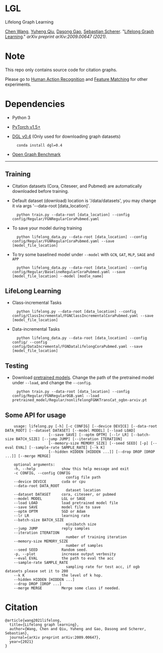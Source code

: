 # LGL
Lifelong Graph Learning

[Chen Wang](https://chenwang.site), [Yuheng Qiu](http://theairlab.org/team/yuheng/), [Dasong Gao](http://theairlab.org/team/dasongg/),  [Sebastian Scherer](http://theairlab.org/team/sebastian/). "[Lifelong Graph Learning](https://arxiv.org/pdf/2009.00647.pdf)." *arXiv preprint arXiv:2009.00647 (2021)*.

# Note 

This repo only contains source code for citation graphs.

Please go to [Human Action Recognition](https://github.com/wang-chen/lgl-action-recognition) and [Feature Matching](https://github.com/wang-chen/lgl-feature-matching) for other experiments.

# Dependencies

* Python 3
* [PyTorch v1.5+](https://pytorch.org/get-started)
* [DGL v0.4](https://www.dgl.ai/pages/start.html) (Only used for downloading graph datasets)

        conda install dgl=0.4

* [Open Graph Benchmark](https://ogb.stanford.edu/)

---     
## Training

* Citation datasets (Cora, Citeseer, and Pubmed) are automatically downloaded before training.

* Default dataset (download) location is '/data/datasets', you may change it via args '--data-root [data_location]'.

        python train.py --data-root [data_location] --config config/Regular/FGNRegularCoraPubmed.yaml
* To save your model during training

        python lifelong_data.py --data-root [data_location] --config config/Regular/FGNRegularCoraPubmed.yaml --save [model_file_location]

* To try some baselined model under `--model` with `GCN`, `GAT`, `MLP`, `SAGE` and `APP` 

        python lifelong_data.py --data-root [data_location] --config config/Regular/BaselineRegularCoraPubmed.yaml --save [model_file_location] --model [modle_name]

## LifeLong Learning
* Class-incremental Tasks

        python lifelong.py --data-root [data_location] --config config/ClassIncremental/FGNClassIncrementalCoraPubmed.yaml --save [model_file_location]

* Data-incremental Tasks

        python lifelong_data.py --data-root [data_location] --config config/ --config config/DataIncremental/FGNDatalifelongCoraPubmed.yaml --save [model_file_location]


## Testing

* Download [pretrained models](https://github.com/wang-chen/LGL/releases/tag/pretrained). 
        Change the path of the pretrained model under `--load`, and change the `--config`.

        python train.py --data-root [data_location] --config config/Regular/FGNRegularOGB.yaml --load pretrained_model/Regular/nonlifelongFGNKTransCat_ogbn-arxiv.pt
        

## Some API for usage

        usage: lifelong.py [-h] [-c CONFIG] [--device DEVICE] [--data-root DATA_ROOT] [--dataset DATASET] [--model MODEL] [--load LOAD]
                        [--save SAVE] [--optm OPTM] [--lr LR] [--batch-size BATCH_SIZE] [--jump JUMP] [--iteration ITERATION]
                        [--memory-size MEMORY_SIZE] [--seed SEED] [-p] [--eval EVAL] [--sample-rate SAMPLE_RATE] [--k K]
                        [--hidden HIDDEN [HIDDEN ...]] [--drop DROP [DROP ...]] [--merge MERGE]

        optional arguments:
        -h, --help            show this help message and exit
        -c CONFIG, --config CONFIG
                                config file path
        --device DEVICE       cuda or cpu
        --data-root DATA_ROOT
                                dataset location
        --dataset DATASET     cora, citeseer, or pubmed
        --model MODEL         LGL or SAGE
        --load LOAD           load pretrained model file
        --save SAVE           model file to save
        --optm OPTM           SGD or Adam
        --lr LR               learning rate
        --batch-size BATCH_SIZE
                                minibatch size
        --jump JUMP           reply samples
        --iteration ITERATION
                                number of training iteration
        --memory-size MEMORY_SIZE
                                number of samples
        --seed SEED           Random seed.
        -p, --plot            increase output verbosity
        --eval EVAL           the path to eval the acc
        --sample-rate SAMPLE_RATE
                                sampling rate for test acc, if ogb datasets please set it to 200
        --k K                 the level of k hop.
        --hidden HIDDEN [HIDDEN ...]
        --drop DROP [DROP ...]
        --merge MERGE         Merge some class if needed.
        
 
# Citation

    @article{wang2021lifelong,
      title={Lifelong graph learning},
      author={Wang, Chen and Qiu, Yuheng and Gao, Dasong and Scherer, Sebastian},
      journal={arXiv preprint arXiv:2009.00647},
      year={2021}
    }
